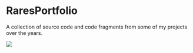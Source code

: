 # RaresPortfolio

A collection of source code and code fragments from some of my projects over the years.


![](leve2.png)
